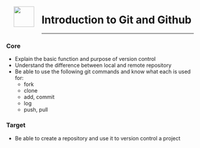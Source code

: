 <img src="http://imgur.com/1ZcRyrc.png" style="float: left; margin: 20px; height: 55px">

# Introduction to Git and Github

---

### Core

- Explain the basic function and purpose of version control
- Understand the difference between local and remote repository
- Be able to use the following git commands and know what each is used for:
  - fork
  - clone
  - add, commit
  - log
  - push, pull


### Target

- Be able to create a repository and use it to version control a project
